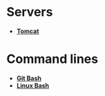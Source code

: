 # Servers

* [**Tomcat**](SV_TOMCAT.md)

# Command lines

* [**Git Bash**](CL_GITBASH.md)
* [**Linux Bash**](CL_LINUXBASH.md)
